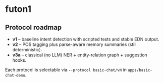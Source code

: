 # futon1

## Protocol roadmap
- **v1** – baseline intent detection with scripted tests and stable EDN output.
- **v2** – POS tagging plus parse-aware memory summaries (still deterministic).
- **v3a** – classical (no LLM) NER + entity-relation graph + suggestion hooks.

Each protocol is selectable via `--protocol basic-chat/vN` in `apps/basic-chat-demo`.
